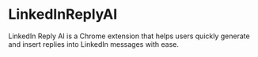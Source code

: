 # LinkedInReplyAI

LinkedIn Reply AI is a Chrome extension that helps users quickly generate and insert replies into LinkedIn messages with ease.

